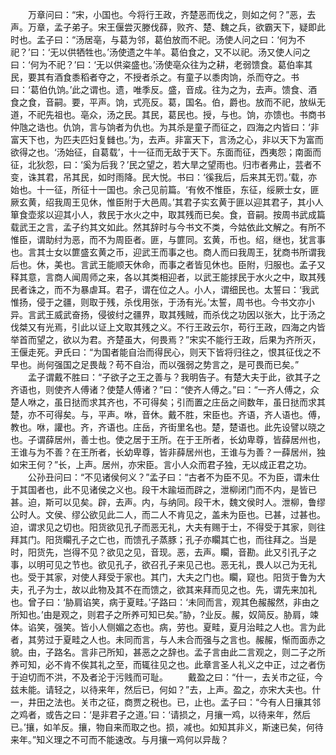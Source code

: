 <!-- { "loadSidebar": true } -->
　　万章问曰：“宋，小国也。今将行王政，齐楚恶而伐之，则如之何？”恶，去声。万章，孟子弟子。宋王偃尝灭滕伐薛，败齐、楚、魏之兵，欲霸天下，疑即此时也。孟子曰：“汤居亳，与葛为邻，葛伯放而不祀。汤使人问之曰：‘何为不祀？’曰：‘无以供牺牲也。’汤使遗之牛羊。葛伯食之，又不以祀。汤又使人问之曰：‘何为不祀？’曰：‘无以供粢盛也。’汤使亳众往为之耕，老弱馈食。葛伯率其民，要其有酒食黍稻者夺之，不授者杀之。有童子以黍肉饷，杀而夺之。书曰：‘葛伯仇饷。’此之谓也。遗，唯季反。盛，音成。往为之为，去声。馈食、酒食之食，音嗣。要，平声。饷，式亮反。葛，国名。伯，爵也。放而不祀，放纵无道，不祀先祖也。亳众，汤之民。其民，葛民也。授，与也。饷，亦馈也。书商书仲虺之诰也。仇饷，言与饷者为仇也。为其杀是童子而征之，四海之内皆曰：‘非富天下也，为匹夫匹妇复雠也。’为，去声。非富天下，言汤之心，非以天下为富而欲得之也。‘汤始征，自葛载’，十一征而无敌于天下。东面而征，西夷怨；南面而征，北狄怨，曰：‘奚为后我？’民之望之，若大旱之望雨也。归市者弗止，芸者不变，诛其君，吊其民，如时雨降。民大悦。书曰：‘徯我后，后来其无罚。’载，亦始也。十一征，所征十一国也。余己见前篇。‘有攸不惟臣，东征，绥厥士女，匪厥玄黄，绍我周王见休，惟臣附于大邑周。’其君子实玄黄于匪以迎其君子，其小人箪食壶浆以迎其小人，救民于水火之中，取其残而已矣。食，音嗣。按周书武成篇载武王之言，孟子约其文如此。然其辞时与今书文不类，今姑依此文解之。有所不惟臣，谓助纣为恶，而不为周臣者。匪，与篚同。玄黄，币也。绍，继也，犹言事也。言其士女以篚盛玄黄之币，迎武王而事之也。商人而曰我周王，犹商书所谓我后也。休，美也。言武王能顺天休命，而事之者皆见休也。臣附，归服也。孟子又释其意，言商人闻周师之来，各以其类相迎者，以武王能捄民于水火之中，取其残民者诛之，而不为暴虐耳。君子，谓在位之人。小人，谓细民也。太誓曰：‘我武惟扬，侵于之疆，则取于残，杀伐用张，于汤有光。’太誓，周书也。今书文亦小异。言武王威武奋扬，侵彼纣之疆界，取其残贼，而杀伐之功因以张大，比于汤之伐桀又有光焉，引此以证上文取其残之义。不行王政云尔，苟行王政，四海之内皆举首而望之，欲以为君。齐楚虽大，何畏焉？”宋实不能行王政，后果为齐所灭，王偃走死。尹氏曰：“为国者能自治而得民心，则天下皆将归往之，恨其征伐之不早也。尚何强国之足畏哉？苟不自治，而以强弱之势言之，是可畏而已矣。”
　　孟子谓戴不胜曰：“子欲子之王之善与？我明告子。有楚大夫于此，欲其子之齐语也，则使齐人傅诸？使楚人傅诸？”曰：“使齐人傅之。”曰：“一齐人傅之，众楚人咻之，虽日挞而求其齐也，不可得矣；引而置之庄岳之间数年，虽日挞而求其楚，亦不可得矣。与，平声。咻，音休。戴不胜，宋臣也。齐语，齐人语也。傅，教也。咻，讙也。齐，齐语也。庄岳，齐街里名也。楚，楚语也。此先设譬以晓之也。子谓薛居州，善士也。使之居于王所。在于王所者，长幼卑尊，皆薛居州也，王谁与为不善？在王所者，长幼卑尊，皆非薛居州也，王谁与为善？一薛居州，独如宋王何？”长，上声。居州，亦宋臣。言小人众而君子独，无以成正君之功。
　　公孙丑问曰：“不见诸侯何义？”孟子曰：“古者不为臣不见。不为臣，谓未仕于其国者也，此不见诸侯之义也。段干木踰垣而辟之，泄柳闭门而不内，是皆已甚。迫，斯可以见矣。辟，去声。内，与纳同。段干木，魏文侯时人。泄柳，鲁缪公时人。文侯、缪公欲见此二人，而二人不肯见之，盖未为臣也。已甚，过甚也。迫，谓求见之切也。阳货欲见孔子而恶无礼，大夫有赐于士，不得受于其家，则往拜其门。阳货矙孔子之亡也，而馈孔子蒸豚；孔子亦矙其亡也，而往拜之。当是时，阳货先，岂得不见？欲见之见，音现。恶，去声。矙，音勘。此又引孔子之事，以明可见之节也。欲见孔子，欲召孔子来见己也。恶无礼，畏人以己为无礼也。受于其家，对使人拜受于家也。其门，大夫之门也。矙，窥也。阳货于鲁为大夫，孔子为士，故以此物及其不在而馈之，欲其来拜而见之也。先，谓先来加礼也。曾子曰：‘胁肩谄笑，病于夏畦。’子路曰：‘未同而言，观其色赧赧然，非由之所知也。’由是观之，则君子之所养可知已矣。”胁，?业反。赧，奴简反。胁肩，竦体。谄笑，强笑。皆小人侧媚之态也。病，劳也。夏畦，夏月治畦之人也。言为此者，其劳过于夏畦之人也。未同而言，与人未合而强与之言也。赧赧，惭而面赤之貌。由，子路名。言非己所知，甚恶之之辞也。孟子言由此二言观之，则二子之所养可知，必不肯不俟其礼之至，而辄往见之也。此章言圣人礼义之中正，过之者伤于迫切而不洪，不及者沦于污贱而可耻。
　　戴盈之曰：“什一，去关市之征，今兹未能。请轻之，以待来年，然后已，何如？”去，上声。盈之，亦宋大夫也。什一，井田之法也。关市之征，商贾之税也。已，止也。孟子曰：“今有人日攘其邻之鸡者，或告之曰：‘是非君子之道。’曰：‘请损之，月攘一鸡，以待来年，然后已。’攘，如羊反。攘，物自来而取之也。损，减也。如知其非义，斯速已矣，何待来年。”知义理之不可而不能速改。与月攘一鸡何以异哉？
